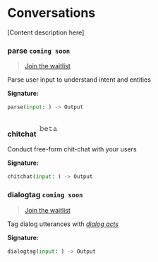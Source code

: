 # Conversations 

[Content description here]

### parse `coming soon`

> [Join the waitlist](http://fill-this-form)

Parse user input to understand intent and entities                                   

**Signature:**  
```python
parse(input: ) -> Output
```

### chitchat ![beta](../../.gitbook/assets/beta-text.png)

Conduct free-form chit-chat with your users                                          

**Signature:**  
```python
chitchat(input: ) -> Output
```

### dialogtag `coming soon`

> [Join the waitlist](http://fill-this-form)

Tag dialog utterances with [_dialog acts_](https://en.wikipedia.org/wiki/Dialog_act) 

**Signature:**  
```python
dialogtag(input: ) -> Output
```
